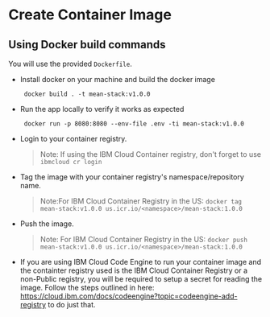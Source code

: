 # Create Container Image

## Using Docker build commands

You will use the provided `Dockerfile`.
- Install docker on your machine and build the docker image
  ```
   docker build . -t mean-stack:v1.0.0
  ```
- Run the app locally to verify it works as expected
  ```
   docker run -p 8080:8080 --env-file .env -ti mean-stack:v1.0.0 

- Login to your container registry.
   > Note: If using the IBM Cloud Container registry, don't forget to use `ibmcloud cr login`

- Tag the image with your container registry's namespace/repository name.
   > Note:For IBM Cloud Container Registry in the US: `docker tag mean-stack:v1.0.0 us.icr.io/<namespace>/mean-stack:1.0.0`

- Push the image.
   > Note: For IBM Cloud Container Registry in the US: `docker push mean-stack:v1.0.0 us.icr.io/<namespace>/mean-stack:1.0.0`

- If you are using IBM Cloud Code Engine to run your container image and the containter registry used is the IBM Cloud Container Registry or a non-Public registry, you will be required to setup a secret for reading the image. Follow the steps outlined in here: https://cloud.ibm.com/docs/codeengine?topic=codeengine-add-registry to do just that.